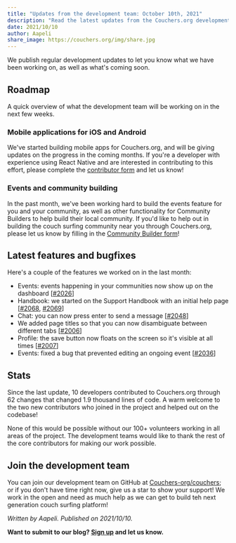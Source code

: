 ```yaml
---
title: "Updates from the development team: October 10th, 2021"
description: "Read the latest updates from the Couchers.org development team."
date: 2021/10/10
author: Aapeli
share_image: https://couchers.org/img/share.jpg
---
```


We publish regular development updates to let you know what we have been working on, as well as what's coming soon.

## Roadmap

A quick overview of what the development team will be working on in the next few weeks.

### Mobile applications for iOS and Android

We've started building mobile apps for Couchers.org, and will be giving updates on the progress in the coming months. If you're a developer with experience using React Native and are interested in contributing to this effort, please complete the [contributor form](https://app.couchers.org/contribute) and let us know!

### Events and community building

In the past month, we've been working hard to build the events feature for you and your community, as well as other functionality for Community Builders to help build their local community. If you'd like to help out in building the couch surfing community near you through Couchers.org, please let us know by filling in the [Community Builder form](https://couchers.org/community-builder-form)!

## Latest features and bugfixes

Here's a couple of the features we worked on in the last month:

* Events: events happening in your communities now show up on the dashboard [[#2026](https://github.com/Couchers-org/couchers/pull/2026)]
* Handbook: we started on the Support Handbook with an initial help page [[#2068](https://github.com/Couchers-org/couchers/pull/2068), [#2069](https://github.com/Couchers-org/couchers/pull/2069)]
* Chat: you can now press enter to send a message [[#2048](https://github.com/Couchers-org/couchers/pull/2048)]
* We added page titles so that you can now disambiguate between different tabs [[#2006](https://github.com/Couchers-org/couchers/pull/2006)]
* Profile: the save button now floats on the screen so it's visible at all times [[#2007](https://github.com/Couchers-org/couchers/pull/2007)]
* Events: fixed a bug that prevented editing an ongoing event [[#2036](https://github.com/Couchers-org/couchers/pull/2036)]

## Stats

Since the last update, 10 developers contributed to Couchers.org through 62 changes that changed 1.9 thousand lines of code. A warm welcome to the two new contributors who joined in the project and helped out on the codebase!

None of this would be possible without our 100+ volunteers working in all areas of the project. The development teams would like to thank the rest of the core contributors for making our work possible.

## Join the development team

You can join our development team on GitHub at [Couchers-org/couchers](https://github.com/couchers-org/couchers); or if you don't have time right now, give us a star to show your support! We work in the open and need as much help as we can get to build teh next generation couch surfing platform!

*Written by Aapeli. Published on 2021/10/10.*

**Want to submit to our blog? [Sign up](/volunteer) and let us know.**

